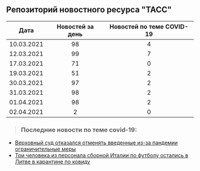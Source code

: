 ## Репозиторий новостного ресурса "ТАСС"
Дата| Новостей за день| Новостей по теме COVID-19
------- | :-----: | :-----: 
10.03.2021 | 98 | 4 
12.03.2021 | 99 | 7 
17.03.2021 | 71 | 0 
19.03.2021 | 51 | 2 
30.03.2021 | 97 | 2 
31.03.2021 | 98 | 2 
01.04.2021 | 98 | 2 
02.04.2021 | 2 | 0 

> ### Последние новости по теме covid-19:
+ [Верховный суд отказался отменять введенные из-за пандемии ограничительные меры](https://tass.ru/obschestvo/11051105)
+ [Три человека из персонала сборной Италии по футболу остались в Литве в карантине по ковиду](https://tass.ru/sport/11050675)
